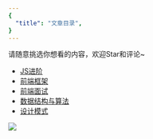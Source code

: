 ```yaml
---
{
  "title": "文章目录",
}
---
```


请随意挑选你想看的内容，欢迎Star和评论~

- [JS进阶](./前端基础/JS进阶/JS进阶系列)
- [前端框架](./前端框架/vue/Vue系列之1-概览)
- [前端面试](./前端面试/总览)
- [数据结构与算法](./数据结构与算法/总览)
- [设计模式](./设计模式/总览)


![](https://blog.aaronkong.top/logo.png)
